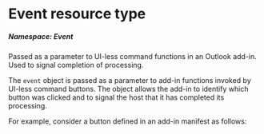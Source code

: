 # Event resource type

##### Namespace: *Event*

Passed as a parameter to UI-less command functions in an Outlook add-in. Used to signal completion of processing.

The `event` object is passed as a parameter to add-in functions invoked by UI-less command buttons. The object allows the add-in to identify which button was clicked and to signal the host that it has completed its processing. 	 
 	 
For example, consider a button defined in an add-in manifest as follows: 	 
 	 
<Control xsi:type="Button" id="eventTestButton"> 	 
<Label resid="eventButtonLabel" /> 	 
<Tooltip resid="eventButtonTooltip" /> 	 
<Supertip> 	 
<Title resid="eventSuperTipTitle" /> 	 
<Description resid="eventSuperTipDescription" /> 	 
</Supertip> 	 
<Icon> 	 
<bt:Image size="16" resid="blue-icon-16" /> 	 
<bt:Image size="32" resid="blue-icon-32" /> 	 
<bt:Image size="80" resid="blue-icon-80" /> 	 
</Icon> 	 
<Action xsi:type="ExecuteFunction"> 	 
<FunctionName>testEventObject</FunctionName> 	 
</Action> 	 
</Control> 	 
 	 
The button has an `id` attribute set to `eventTestButton`, and will invoke the `testEventObject` function defined in the add-in. That function looks like this: 	 
 	 
function testEventObject(event) { 	 
// The event object implements the Event interface 	 
 	 
// This value will be "eventTestButton" 	 
var buttonId = event.source.id; 	 
 	 
// Signal to the host app that processing is complete. 	 
event.completed(); 	 
}

|Requirement| Value|
|:----------|:-----|
|Minimum requirement set/version: | *1.3*|
|Minimum permission level |*Restricted* |
|Modes supported | *Read, Compose*|


### Properties

| Property	   | Type	| Description| Requirements|
|:-------------|:-------|:-----------|:------------|
|source      | Object | Gets the identifier of the add-in command button that invoked the method. | 1.3  %readonly%|  



## Methods

| Method	   | Return Type    | Description | Requirements|
|:-------------|:---------------|:------------|:----|
| [completed](completed)     |  | Indicates that the add-in has completed processing that was triggered by an add-in command button.  | 1.3|  

